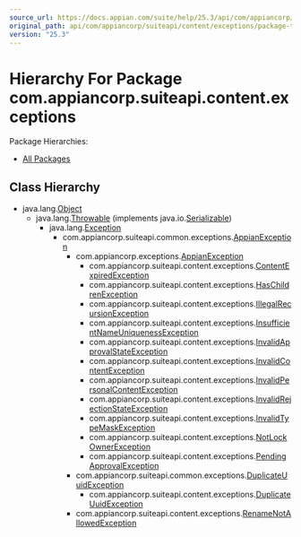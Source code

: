 ```yaml
---
source_url: https://docs.appian.com/suite/help/25.3/api/com/appiancorp/suiteapi/content/exceptions/package-tree.html
original_path: api/com/appiancorp/suiteapi/content/exceptions/package-tree.html
version: "25.3"
---
```


# Hierarchy For Package com.appiancorp.suiteapi.content.exceptions

Package Hierarchies:

-   [All Packages](../../../../../overview-tree.html)

## Class Hierarchy

-   java.lang.[Object](https://docs.oracle.com/en/java/javase/17/docs/api/java.base/java/lang/Object.html "class or interface in java.lang")
    -   java.lang.[Throwable](https://docs.oracle.com/en/java/javase/17/docs/api/java.base/java/lang/Throwable.html "class or interface in java.lang") (implements java.io.[Serializable](https://docs.oracle.com/en/java/javase/17/docs/api/java.base/java/io/Serializable.html "class or interface in java.io"))
        -   java.lang.[Exception](https://docs.oracle.com/en/java/javase/17/docs/api/java.base/java/lang/Exception.html "class or interface in java.lang")
            -   com.appiancorp.suiteapi.common.exceptions.[AppianException](../../common/exceptions/AppianException.html "class in com.appiancorp.suiteapi.common.exceptions")
                -   com.appiancorp.exceptions.[AppianException](../../../exceptions/AppianException.html "class in com.appiancorp.exceptions")
                    -   com.appiancorp.suiteapi.content.exceptions.[ContentExpiredException](ContentExpiredException.html "class in com.appiancorp.suiteapi.content.exceptions")
                    -   com.appiancorp.suiteapi.content.exceptions.[HasChildrenException](HasChildrenException.html "class in com.appiancorp.suiteapi.content.exceptions")
                    -   com.appiancorp.suiteapi.content.exceptions.[IllegalRecursionException](IllegalRecursionException.html "class in com.appiancorp.suiteapi.content.exceptions")
                    -   com.appiancorp.suiteapi.content.exceptions.[InsufficientNameUniquenessException](InsufficientNameUniquenessException.html "class in com.appiancorp.suiteapi.content.exceptions")
                    -   com.appiancorp.suiteapi.content.exceptions.[InvalidApprovalStateException](InvalidApprovalStateException.html "class in com.appiancorp.suiteapi.content.exceptions")
                    -   com.appiancorp.suiteapi.content.exceptions.[InvalidContentException](InvalidContentException.html "class in com.appiancorp.suiteapi.content.exceptions")
                    -   com.appiancorp.suiteapi.content.exceptions.[InvalidPersonalContentException](InvalidPersonalContentException.html "class in com.appiancorp.suiteapi.content.exceptions")
                    -   com.appiancorp.suiteapi.content.exceptions.[InvalidRejectionStateException](InvalidRejectionStateException.html "class in com.appiancorp.suiteapi.content.exceptions")
                    -   com.appiancorp.suiteapi.content.exceptions.[InvalidTypeMaskException](InvalidTypeMaskException.html "class in com.appiancorp.suiteapi.content.exceptions")
                    -   com.appiancorp.suiteapi.content.exceptions.[NotLockOwnerException](NotLockOwnerException.html "class in com.appiancorp.suiteapi.content.exceptions")
                    -   com.appiancorp.suiteapi.content.exceptions.[PendingApprovalException](PendingApprovalException.html "class in com.appiancorp.suiteapi.content.exceptions")
                -   com.appiancorp.suiteapi.common.exceptions.[DuplicateUuidException](../../common/exceptions/DuplicateUuidException.html "class in com.appiancorp.suiteapi.common.exceptions")
                    -   com.appiancorp.suiteapi.content.exceptions.[DuplicateUuidException](DuplicateUuidException.html "class in com.appiancorp.suiteapi.content.exceptions")
                -   com.appiancorp.suiteapi.content.exceptions.[RenameNotAllowedException](RenameNotAllowedException.html "class in com.appiancorp.suiteapi.content.exceptions")